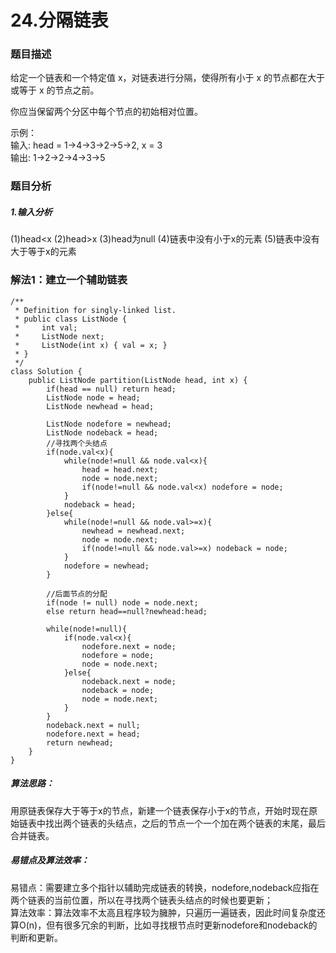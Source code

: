 # 24.分隔链表
### 题目描述
给定一个链表和一个特定值 x，对链表进行分隔，使得所有小于 x 的节点都在大于或等于 x 的节点之前。  

你应当保留两个分区中每个节点的初始相对位置。  

示例：  
    输入: head = 1->4->3->2->5->2, x = 3  
    输出: 1->2->2->4->3->5  

### 题目分析
##### 1.输入分析
(1)head<x
(2)head>x
(3)head为null
(4)链表中没有小于x的元素
(5)链表中没有大于等于x的元素

### 解法1：建立一个辅助链表
    /**
     * Definition for singly-linked list.
     * public class ListNode {
     *     int val;
     *     ListNode next;
     *     ListNode(int x) { val = x; }
     * }
     */
    class Solution {
        public ListNode partition(ListNode head, int x) {
            if(head == null) return head;
            ListNode node = head;
            ListNode newhead = head;

            ListNode nodefore = newhead;
            ListNode nodeback = head;
            //寻找两个头结点
            if(node.val<x){
                while(node!=null && node.val<x){
                    head = head.next;
                    node = node.next;
                    if(node!=null && node.val<x) nodefore = node;
                }
                nodeback = head;
            }else{
                while(node!=null && node.val>=x){
                    newhead = newhead.next;
                    node = node.next;
                    if(node!=null && node.val>=x) nodeback = node;
                }
                nodefore = newhead;
            }

            //后面节点的分配
            if(node != null) node = node.next;
            else return head==null?newhead:head;

            while(node!=null){
                if(node.val<x){
                    nodefore.next = node;
                    nodefore = node;
                    node = node.next;
                }else{
                    nodeback.next = node;
                    nodeback = node;
                    node = node.next;
                }
            }
            nodeback.next = null;
            nodefore.next = head;
            return newhead;
        }
    }

##### 算法思路：
用原链表保存大于等于x的节点，新建一个链表保存小于x的节点，开始时现在原始链表中找出两个链表的头结点，之后的节点一个一个加在两个链表的末尾，最后合并链表。

##### 易错点及算法效率：
易错点：需要建立多个指针以辅助完成链表的转换，nodefore,nodeback应指在两个链表的当前位置，所以在寻找两个链表头结点的时候也要更新；  
算法效率：算法效率不太高且程序较为臃肿，只遍历一遍链表，因此时间复杂度还算O(n)，但有很多冗余的判断，比如寻找根节点时更新nodefore和nodeback的判断和更新。


 
